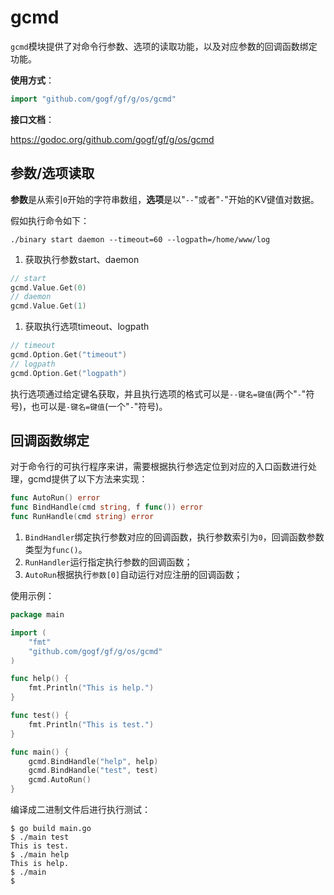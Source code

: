 # gcmd

`gcmd`模块提供了对命令行参数、选项的读取功能，以及对应参数的回调函数绑定功能。

**使用方式**：
```go
import "github.com/gogf/gf/g/os/gcmd"
```

**接口文档**：

https://godoc.org/github.com/gogf/gf/g/os/gcmd

## 参数/选项读取

**参数**是从索引`0`开始的字符串数组，**选项**是以"`--`"或者"`-`"开始的KV键值对数据。

假如执行命令如下：
```
./binary start daemon --timeout=60 --logpath=/home/www/log
```
1. 获取执行参数start、daemon
```go
// start
gcmd.Value.Get(0)
// daemon
gcmd.Value.Get(1)
```


1. 获取执行选项timeout、logpath
```go
// timeout
gcmd.Option.Get("timeout")
// logpath
gcmd.Option.Get("logpath")
```

执行选项通过给定键名获取，并且执行选项的格式可以是```--键名=键值```(两个"`-`"符号)，也可以是```-键名=键值```(一个"`-`"符号)。


## 回调函数绑定

对于命令行的可执行程序来讲，需要根据执行参选定位到对应的入口函数进行处理，gcmd提供了以下方法来实现：
```go
func AutoRun() error
func BindHandle(cmd string, f func()) error
func RunHandle(cmd string) error
```

1. `BindHandler`绑定执行参数对应的回调函数，执行参数索引为`0`，回调函数参数类型为`func()`。
2. `RunHandler`运行指定执行参数的回调函数；
3. `AutoRun`根据执行`参数[0]`自动运行对应注册的回调函数； 

使用示例：
```go
package main

import (
    "fmt"
    "github.com/gogf/gf/g/os/gcmd"
)

func help() {
    fmt.Println("This is help.")
}

func test() {
    fmt.Println("This is test.")
}

func main() {
    gcmd.BindHandle("help", help)
    gcmd.BindHandle("test", test)
    gcmd.AutoRun()
}
```
编译成二进制文件后进行执行测试：
```shell
$ go build main.go 
$ ./main test
This is test.
$ ./main help
This is help.
$ ./main 
$ 
```







